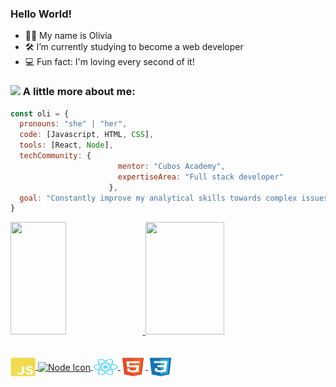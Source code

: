 ### Hello World!

<!--
**olivia-tiemi/olivia-tiemi** is a ✨ _special_ ✨ repository because its `README.md` (this file) appears on your GitHub profile.
-->

- 👩‍💻 My name is Olivia
- 🛠️ I’m currently studying to become a web developer
- 💻 Fun fact: I'm loving every second of it!

### <img src="https://c.tenor.com/AESz5FRMR_oAAAAC/capoo-cat.gif" width="50"> A little more about me:  

```javascript
const oli = {
  pronouns: "she" | "her",
  code: [Javascript, HTML, CSS],
  tools: [React, Node],
  techCommunity: {
                        mentor: "Cubos Academy",
                        expertiseArea: "Full stack developer"
                      },
  goal: "Constantly improve my analytical skills towards complex issues",
}
```
<div>
  <a href="https://github.com/olivia-tiemi">
  <img height="180em" width=42% src="https://github-readme-stats.vercel.app/api?username=olivia-tiemi&show_icons=true&theme=buefy&include_all_commits=true&count_private=true"/>
  <img height="180em" width=50% src="https://github-readme-stats.vercel.app/api/top-langs/?username=olivia-tiemi&layout=compact&langs_count=7&theme=buefy"/>
</div>
<br>
<br>
<div>
<img align="center" alt="Js Icon" height="30" width="40" src="https://raw.githubusercontent.com/devicons/devicon/master/icons/javascript/javascript-plain.svg">
<img align="center" alt="Node Icon" height="30" width="40" src="https://cdn.jsdelivr.net/gh/devicons/devicon/icons/nodejs/nodejs-original.svg">
<img align="center" alt="React Icon" height="30" width="40" src="https://raw.githubusercontent.com/devicons/devicon/master/icons/react/react-original.svg">
<img align="center" alt="HTML Icon" height="30" width="40" src="https://raw.githubusercontent.com/devicons/devicon/master/icons/html5/html5-original.svg">
<img align="center" alt="CSS Icon" height="30" width="40" src="https://raw.githubusercontent.com/devicons/devicon/master/icons/css3/css3-original.svg">
<div>
